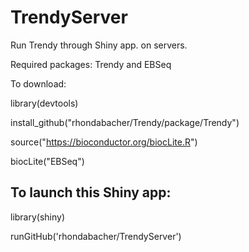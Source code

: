 # TrendyServer


Run Trendy through Shiny app. on servers.

Required packages: Trendy and EBSeq 

To download:

library(devtools)

install_github("rhondabacher/Trendy/package/Trendy")


source("https://bioconductor.org/biocLite.R")

biocLite("EBSeq")




## To launch this Shiny app:

library(shiny)

runGitHub('rhondabacher/TrendyServer')